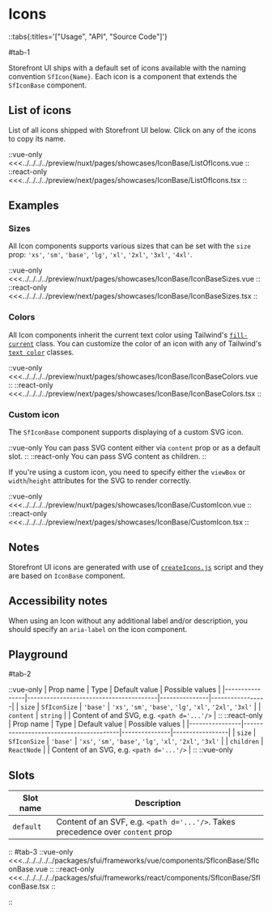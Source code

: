 # Icons

::tabs{:titles='["Usage", "API", "Source Code"]'}

#tab-1

Storefront UI ships with a default set of icons available with the naming convention `SfIcon{Name}`. Each icon is a component that extends the `SfIconBase` component.

## List of icons

List of all icons shipped with Storefront UI below. Click on any of the icons to copy its name.

<Showcase showcase-name="IconBase/ListOfIcons"  allow="clipboard-write">

::vue-only
<<<../../../../preview/nuxt/pages/showcases/IconBase/ListOfIcons.vue
::
::react-only
<<<../../../../preview/next/pages/showcases/IconBase/ListOfIcons.tsx
::

</Showcase>

## Examples

### Sizes

All Icon components supports various sizes that can be set with the `size` prop: `'xs'`, `'sm'`, `'base'`, `'lg'`, `'xl'`, `'2xl'`, `'3xl'`, `'4xl'`.

<Showcase showcase-name="IconBase/IconBaseSizes" style="min-height:300px">

::vue-only
<<<../../../../preview/nuxt/pages/showcases/IconBase/IconBaseSizes.vue
::
::react-only
<<<../../../../preview/next/pages/showcases/IconBase/IconBaseSizes.tsx
::

</Showcase>

### Colors

All Icon components inherit the current text color using Tailwind's [`fill-current`](https://tailwindcss.com/docs/fill) class. You can customize the color of an icon with any of Tailwind's [`text color`](https://tailwindcss.com/docs/text-color) classes.

<Showcase showcase-name="IconBase/IconBaseColors">

::vue-only
<<<../../../../preview/nuxt/pages/showcases/IconBase/IconBaseColors.vue
::
::react-only
<<<../../../../preview/next/pages/showcases/IconBase/IconBaseColors.tsx
::

</Showcase>


### Custom icon

The `SfIconBase` component supports displaying of a custom SVG icon. 

::vue-only
You can pass SVG content either via `content` prop or as a default slot.
::
::react-only
You can pass SVG content as children.
::

If you're using a custom icon, you need to specify either the `viewBox` or `width`/`height` attributes for the SVG to render correctly.

<Showcase showcase-name="IconBase/CustomIcon">

::vue-only
<<<../../../../preview/nuxt/pages/showcases/IconBase/CustomIcon.vue
::
::react-only
<<<../../../../preview/next/pages/showcases/IconBase/CustomIcon.tsx
::

</Showcase>

## Notes

Storefront UI icons are generated with use of [`createIcons.js`](https://github.com/vuestorefront/storefront-ui/blob/v2/createIcons.js) script and they are based on `IconBase` component.

## Accessibility notes

When using an Icon without any additional label and/or description, you should specify an `aria-label` on the icon component.

## Playground

<Generate style="height: 380px" />

#tab-2


::vue-only
| Prop name      | Type                                   | Default value | Possible values |
|----------------|----------------------------------------|---------------|-----------------|
| `size`                  | `SfIconSize`                          | `'base'`        | `'xs'`, `'sm'`, `'base'`, `'lg'`, `'xl'`, `'2xl'`, `'3xl'` |
| `content`               | `string` |  |      Content of and SVG, e.g. `<path d='...'/>`           |
::
::react-only
| Prop name      | Type                                   | Default value | Possible values |
|----------------|----------------------------------------|---------------|-----------------|
| `size`                  | `SfIconSize`                          | `'base'`        | `'xs'`, `'sm'`, `'base'`, `'lg'`, `'xl'`, `'2xl'`, `'3xl'` |
| `children`               | `ReactNode` |  |       Content of an SVG, e.g. `<path d='...'/>`        |
::
::vue-only

## Slots

| Slot name | Description                                                                     |
| --------- | ------------------------------------------------------------------------------- |
| `default`   | Content of an SVF, e.g. `<path d='...'/>`. Takes precedence over `content` prop |
::
#tab-3
::vue-only
<<<../../../../../packages/sfui/frameworks/vue/components/SfIconBase/SfIconBase.vue
::
::react-only
<<<../../../../../packages/sfui/frameworks/react/components/SfIconBase/SfIconBase.tsx
::

::
